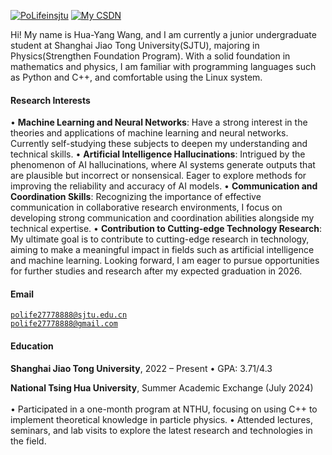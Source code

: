[![PoLifeinsjtu](https://img.shields.io/badge/XX-github-blue?logo=github)](https://github.com/PoLifeinsjtu)
[![My CSDN](https://img.shields.io/badge/CSDN-yourcsdnusername-blue?logo=CSDN)](https://blog.csdn.net/Polife27778888)

Hi! My name is Hua-Yang Wang, and I am currently a junior undergraduate student at Shanghai Jiao Tong University(SJTU), majoring in Physics(Strengthen Foundation Program). With a solid foundation in mathematics and physics, I am familiar with programming languages such as Python and C++, and comfortable using the Linux system.


#### Research Interests  
• **Machine Learning and Neural Networks**: Have a strong interest in the theories and applications of machine learning and neural networks. Currently self-studying these subjects to deepen my understanding and technical skills.
• **Artificial Intelligence Hallucinations**: Intrigued by the phenomenon of AI hallucinations, where AI systems generate outputs that are plausible but incorrect or nonsensical. Eager to explore methods for improving the reliability and accuracy of AI models.
• **Communication and Coordination Skills**: Recognizing the importance of effective communication in collaborative research environments, I focus on developing strong communication and coordination abilities alongside my technical expertise.
• **Contribution to Cutting-edge Technology Research**: My ultimate goal is to contribute to cutting-edge research in technology, aiming to make a meaningful impact in fields such as artificial intelligence and machine learning. Looking forward, I am eager to pursue opportunities for further studies and research after my expected graduation in 2026.

#### Email  
<code>polife27778888@sjtu.edu.cn</code>  
<code>polife27778888@gmail.com</code>

#### Education  
**Shanghai Jiao Tong University**, 2022 – Present
• GPA: 3.71/4.3  

**National Tsing Hua University**, Summer Academic Exchange (July 2024) <br>  
• Participated in a one-month program at NTHU, focusing on using C++ to implement theoretical knowledge in particle physics.
• Attended lectures, seminars, and lab visits to explore the latest research and technologies in the field.
 

